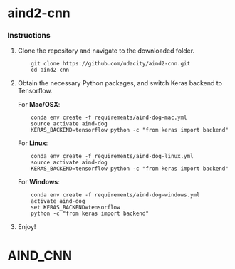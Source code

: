 # aind2-cnn

### Instructions

1. Clone the repository and navigate to the downloaded folder.
	
	```	
		git clone https://github.com/udacity/aind2-cnn.git
		cd aind2-cnn
	```

2. Obtain the necessary Python packages, and switch Keras backend to Tensorflow.  	

	For __Mac/OSX__:
	```
		conda env create -f requirements/aind-dog-mac.yml
		source activate aind-dog
		KERAS_BACKEND=tensorflow python -c "from keras import backend"
	```

	For __Linux__:
	```
		conda env create -f requirements/aind-dog-linux.yml
		source activate aind-dog
		KERAS_BACKEND=tensorflow python -c "from keras import backend"
	```

	For __Windows__:
	```
		conda env create -f requirements/aind-dog-windows.yml
		activate aind-dog
		set KERAS_BACKEND=tensorflow
		python -c "from keras import backend"
	```
	
3. Enjoy!
# AIND_CNN
